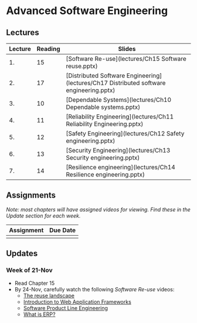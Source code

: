 # Advanced Software Engineering

## Lectures

| Lecture | Reading | Slides                                                                                     |
|------|------------|---------------------------------------------------------------------------------|
| 1.   | 15 | [Software Re-use](lectures/Ch15 Software reuse.pptx)                                    |
| 2.   | 17| [Distributed Software Engineering](lectures/Ch17 Distributed software engineering.pptx) |
| 3.   | 10| [Dependable Systems](lectures/Ch10 Dependable systems.pptx)                             |
| 4.   | 11| [Reliability Engineering](lectures/Ch11 Reliability Engineering.pptx)                   |
| 5.   | 12| [Safety Engineering](lectures/Ch12 Safety engineering.pptx)                             |
| 6.   | 13| [Security Engineering](lectures/Ch13 Security engineering.pptx)                         |
| 7.   | 14| [Resilience engineering](lectures/Ch14 Resilience engineering.pptx)                     |

## Assignments

*Note: most chapters will have assigned videos for viewing.  Find these in the Update section for each week.*

| Assignment                                                                                                                  | Due Date |
|-----------------------------------------------------------------------------------------------------------------------------|----------|
| |  |



## Updates

###  Week of 21-Nov

* Read Chapter 15
* By 24-Nov, carefully watch the following *Software Re-use* videos:
  * [The reuse landscape](https://www.youtube.com/watch?v=feAZV7Ofov4)
  * [Introduction to Web Application Frameworks](https://www.youtube.com/watch?v=b3p4rBZAwwE)
  * [Software Product Line Engineering](https://www.youtube.com/watch?v=R1gybFwAy10)
  * [What is ERP?](https://www.youtube.com/watch?v=E0tgKVOxihI)
